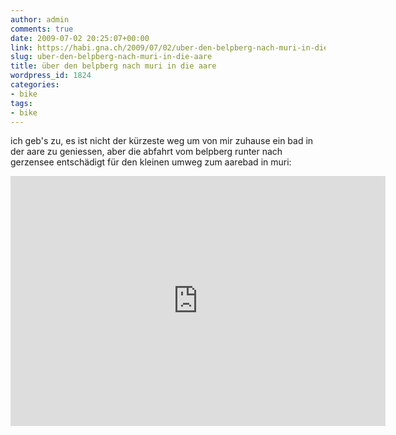 ```yaml
---
author: admin
comments: true
date: 2009-07-02 20:25:07+00:00
link: https://habi.gna.ch/2009/07/02/uber-den-belpberg-nach-muri-in-die-aare/
slug: uber-den-belpberg-nach-muri-in-die-aare
title: über den belpberg nach muri in die aare
wordpress_id: 1824
categories:
- bike
tags:
- bike
---
```


ich geb's zu, es ist nicht der kürzeste weg um von mir zuhause ein bad in der aare zu geniessen, aber die abfahrt vom belpberg runter nach gerzensee entschädigt für den kleinen umweg zum aarebad in muri:

<iframe src="http://gpsies.com/mapOnly.do?fileId=zhmhdukkibmrxozv" scrolling="no" marginheight="0" marginwidth="0" title="GPSies - Über den Belpberg nach Muri an die Aare" width="600" height="400" frameborder="0"></iframe>
